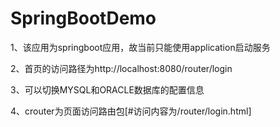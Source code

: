 # SpringBootDemo

1、该应用为springboot应用，故当前只能使用application启动服务


2、首页的访问路径为http://localhost:8080/router/login

3、可以切换MYSQL和ORACLE数据库的配置信息

4、crouter为页面访问路由包[#访问内容为/router/login.html]
